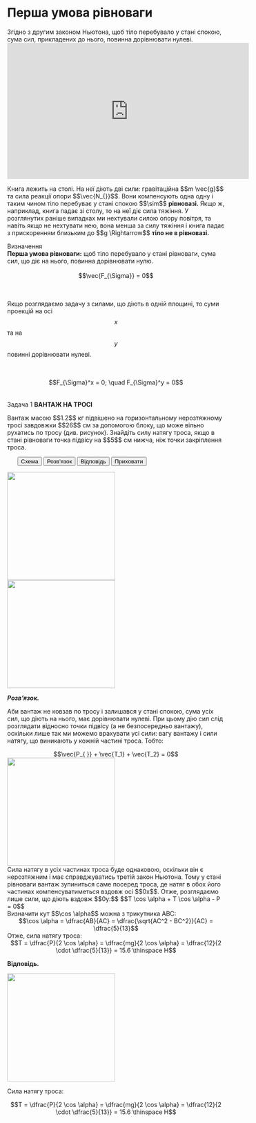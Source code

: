 #  Перша умова рiвноваги

<div class="space">Згiдно з другим законом Ньютона, щоб тiло перебувало у станi спокою, сума сил, прикладених до нього, повинна дорiвнювати нулеві.</div>

<div class="space"><div class="fluidMedia">
<iframe width="560" height="315" src="https://www.youtube.com/embed/4MVRI6LDhg4" frameborder="0" allowfullscreen></iframe>
</div>
<div class="popup">
</div></div>

<p class="p3"><div class="space">Книга лежить на столi. На неї дiють двi сили: гравiтацiйна $$m \vec{g}$$ та сила реакцiї опори $$\vec{N_{}}$$. Вони компенсують одна одну i таким чином тiло перебуває у стані спокою $$\sim$$ <b>рiвновазi.</b> Якщо ж, наприклад, книга падає зi столу, то на неї дiє сила тяжiння. У розглянутих раніше випадках ми нехтували силою опору повiтря, та навiть якщо не нехтувати нею, вона менша за силу тяжiння i книга падає з прискоренням близьким до $$g \Rightarrow$$ <b>тiло не в рiвновазi.</b></div></p>

<div class="eoz-wrap">
<span class="eoz">Визначення</span>
<div class="eoz-text">
<b>Перша умова рiвноваги:</b> щоб тiло перебувало у станi рiвноваги, сума сил, що дiє на нього, повинна дорiвнювати нулю.
<br>
<br>

<div align="center">$$\vec{F_{\Sigma}} = 0$$</div>

<br>
<br>

Якщо розглядаємо задачу з силами, що дiють в однiй площинi, то суми проекцiй на осі $$x$$ та на $$y$$ повиннi дорiвнювати нулеві.

<br>
<br>

<div align="center">$$F_{\Sigma}^x = 0; \quad F_{\Sigma}^y = 0$$</div>
<br>
</div>
</div>

<br>

<div class="space">
<div class="task-wrap">
<span class="task">Задача 1</span> <b>ВАНТАЖ НА ТРОСI</b>
<div class="task-text">
<p>Вантаж масою $$1.2$$ кг пiдвiшено на горизонтальному нерозтяжному тросi завдовжки $$26$$ см за допомогою блоку, що може вiльно рухатись по тросу (див. рисунок). Знайдiть силу натягу троса, якщо в станi рiвноваги точка пiдвiсу на $$5$$ см нижча, нiж точки закрiплення троса.</p>
<p>
<ul class="nav-tab" id="mytab">
<button class="btn" data-target="#plot" data-toggle="pill">Схема</button>
<button class="btn" data-target="#decision" data-toggle="pill">Розв’язок</button>
<button class="btn" data-target="#answer" data-toggle="pill">Вiдповiдь</button>
<button class="btn" data-target="#hide" data-toggle="pill">Приховати</button>
</ul>
<div id="mytab" class="tab-content">
  <div class="tab-pane" id="plot">
<div class="space"><img class="image" width="250"  src="https://rawgit.com/chudaol/ed-era-book-physics/master/images/chapter_6/16.png"></div>
  </div>
  <div class="tab-pane" id="decision">
<div class="space"><img class="image" width="250"  src="https://rawgit.com/chudaol/ed-era-book-physics/master/images/chapter_6/16.png"></div>
<p><b><i>Розв’язок.</i> </b> </p>
<p>Аби вантаж не ковзав по тросу i залишався у станi спокою, сума усiх сил, що дiють на нього, має дорiвнювати нулеві. При цьому дiю сил слiд розглядати вiдносно точки пiдвiсу (а не безпосередньо вантажу), оскiльки лише так ми можемо врахувати усi сили: вагу вантажу i сили натягу, що виникають у кожнiй частинi троса. Тобто:</p>

<div class="space" align="center">$$\vec{P_{ }} + \vec{T_1} + \vec{T_2} = 0$$</div>

<div class="space"><img class="image" width="250"  src="https://rawgit.com/chudaol/ed-era-book-physics/master/images/chapter_6/17.png"></div>

<div class="space">Сила натягу в усiх частинах троса буде однаковою, оскiльки вiн є нерозтяжним i має справджуватись третій закон Ньютона. Тому у станi рiвноваги вантаж зупиниться саме посеред троса, де натяг в обох його частинах компенсуватиметься вздовж осi $$0x$$. Отже, розглядаємо лише сили, що дiють вздовж $$0y:$$ $$T \cos \alpha + T \cos \alpha - P = 0$$</div>

<div class="space">Визначити кут $$\cos \alpha$$ можна з трикутника ABC:</div>

<div class="space" align="center">$$\cos \alpha = \dfrac{AB}{AC} = \dfrac{\sqrt{AC^2 - BC^2}}{AC} = \dfrac{5}{13}$$</div>

<div class="space">Отже, сила натягу троса:

<div class="space" align="center">$$T = \dfrac{P}{2 \cos \alpha} = \dfrac{mg}{2 \cos \alpha} = \dfrac{12}{2 \cdot \dfrac{5}{13}} = 15.6 \thinspace H$$</div>
  </div>
  </div>
  <div class="tab-pane" id="answer"><p><b>Вiдповiдь.</b> </p>
<div class="space"><img class="image" width="250"  src="https://rawgit.com/chudaol/ed-era-book-physics/master/images/chapter_6/16.png"></div>
<p>Cила натягу троса:</p>
<div class="space" align="center">$$T = \dfrac{P}{2 \cos \alpha} = \dfrac{mg}{2 \cos \alpha} = \dfrac{12}{2 \cdot \dfrac{5}{13}} = 15.6 \thinspace H$$</div>
  </div>
  <div class="tab-pane" id="hide"></div>
</div>
</p>
</div>
</div>
</div>
<div class="space"></div>
